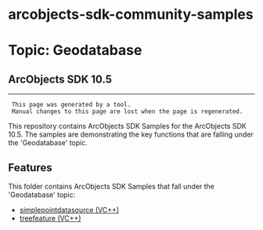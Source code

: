 # arcobjects-sdk-community-samples 
# Topic: Geodatabase
## ArcObjects SDK 10.5  

----------
     This page was generated by a tool.
     Manual changes to this page are lost when the page is regenerated.

This repository contains ArcObjects SDK Samples for the ArcObjects SDK 10.5.  The samples are demonstrating the key functions that are falling under the 'Geodatabase' topic.  


## Features

This folder contains ArcObjects SDK Samples that fall under the 'Geodatabase' topic:

* [simplepointdatasource (VC++)](../../../../tree/master/Vcpp/Geodatabase//simplepointdatasource)  
* [treefeature (VC++)](../../../../tree/master/Vcpp/Geodatabase//treefeature)  


